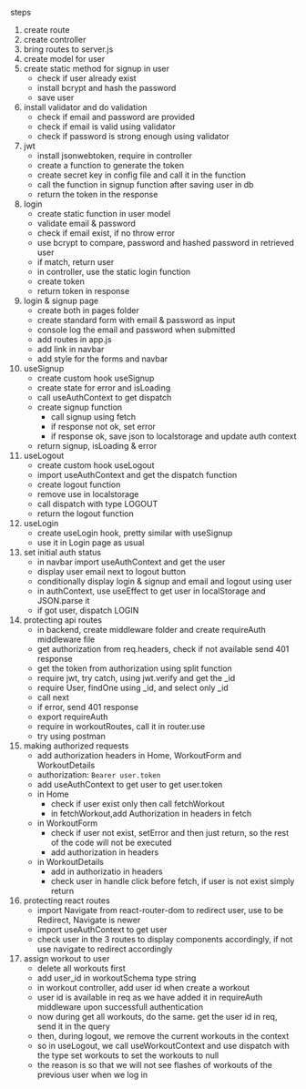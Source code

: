 steps
1. create route
2. create controller
3. bring routes to server.js
4. create model for user
5. create static method for signup in user
	- check if user already exist
	- install bcrypt and hash the password
	- save user
6. install validator and do validation
	- check if email and password are provided
	- check if email is valid using validator
	- check if password is strong enough using validator
7. jwt
	- install jsonwebtoken, require in controller
	- create a function to generate the token
	- create secret key in config file and call it in the function
	- call the function in signup function after saving user in db
	- return the token in the response
8. login
	- create static function in user model
	- validate email & password
	- check if email exist, if no throw error
	- use bcrypt to compare, password and hashed password in retrieved user
	- if match, return user
	- in controller, use the static login function
	- create token
	- return token in response
9. login & signup page
	- create both in pages folder
	- create standard form with email & password as input
	- console log the email and password when submitted
	- add routes in app.js
	- add link in navbar
	- add style for the forms and navbar
10. useSignup
	- create custom hook useSignup
	- create state for error and isLoading
	- call useAuthContext to get dispatch
	- create signup function
		- call signup using fetch
		- if response not ok, set error 
		- if response ok, save json to localstorage and update auth context
	- return signup, isLoading & error
11. useLogout
	- create custom hook useLogout
	- import useAuthContext and get the dispatch function
	- create logout function
	- remove use in localstorage
	- call dispatch with type LOGOUT
	- return the logout function
12. useLogin
	- create useLogin hook, pretty similar with useSignup
	- use it in Login page as usual
13. set initial auth status
	- in navbar import useAuthContext and get the user
	- display user email next to logout button
	- conditionally display login & signup and email and logout using user
	- in authContext, use useEffect to get user in localStorage and JSON.parse it
	- if got user, dispatch LOGIN
14. protecting api routes
	- in backend, create middleware folder and create requireAuth middleware file
	- get authorization from req.headers, check if not available send 401 response
	- get the token from authorization using split function
	- require jwt, try catch, using jwt.verify and get the _id
	- require User, findOne using _id, and select only _id
	- call next
	- if error, send 401 response
	- export requireAuth
	- require in workoutRoutes, call it in router.use
	- try using postman
15. making authorized requests
	- add authorization headers in Home, WorkoutForm and WorkoutDetails
	- authorization: `Bearer user.token`
	- add useAuthContext to get user to get user.token
	- in Home
		- check if user exist only then call fetchWorkout
		- in fetchWorkout,add Authorization in headers in fetch
	- in WorkoutForm
		- check if user not exist, setError and then just return, so the rest of the code will not be executed
		- add authorization in headers
	- in WorkoutDetails
		- add in authorizatio in headers
		- check user in handle click before fetch, if user is not exist simply return
16. protecting react routes
	- import Navigate from react-router-dom to redirect user, use to be Redirect, Navigate is newer
	- import useAuthContext to get user
	- check user in the 3 routes to display components accordingly, if not use navigate to redirect accordingly
17. assign workout to user
	- delete all workouts first
	- add user_id in workoutSchema type string
	- in workout controller, add user id when create a workout
	- user id is available in req as we have added it in requireAuth middleware upon successfull authentication
	- now during get all workouts, do the same. get the user id in req, send it in the query
	- then, during logout, we remove the current workouts in the context
	- so in useLogout, we call useWorkoutContext and use dispatch with the type set workouts to set the workouts to null
	- the reason is so that we will not see flashes of workouts of the previous user when we log in
	


